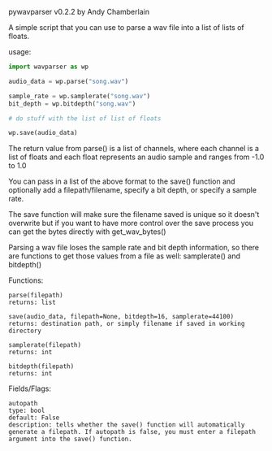 pywavparser v0.2.2 by Andy Chamberlain

A simple script that you can use to parse a wav file into a list of lists of floats.

usage:

```python
import wavparser as wp

audio_data = wp.parse("song.wav")

sample_rate = wp.samplerate("song.wav")
bit_depth = wp.bitdepth("song.wav")

# do stuff with the list of list of floats

wp.save(audio_data)
```

The return value from parse() is a list of channels, where each channel is a list of floats and each float represents an audio sample and ranges from -1.0 to 1.0

You can pass in a list of the above format to the save() function and optionally add a filepath/filename, specify a bit depth, or specify a sample rate.

The save function will make sure the filename saved is unique so it doesn't overwrite but if you want to have more control over the save process you can get the bytes directly with get_wav_bytes()

Parsing a wav file loses the sample rate and bit depth information, so there are functions to get those values from a file as well: samplerate() and bitdepth()

Functions:

	parse(filepath)
	returns: list

	save(audio_data, filepath=None, bitdepth=16, samplerate=44100)
	returns: destination path, or simply filename if saved in working directory

	samplerate(filepath)
	returns: int

	bitdepth(filepath)
	returns: int

Fields/Flags:
	
	autopath
	type: bool
	default: False
	description: tells whether the save() function will automatically generate a filepath. If autopath is false, you must enter a filepath argument into the save() function.